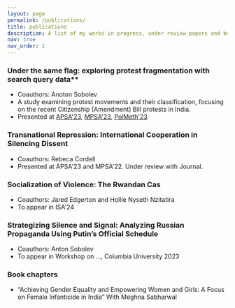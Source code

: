 ```yaml
---
layout: page
permalink: /publications/
title: publications
description: A list of my works in progress, under review papers and book chapters (papers available on request)
nav: true
nav_order: 1
---
```


### Under the same flag: exploring protest fragmentation with search query data**
- Coauthors: Anoton Sobolev
- A study examining protest movements and their classification, focusing on the recent Citizenship (Amendment) Bill protests in India.
- Presented at [APSA'23](https://www.apsanet.org/annualmeeting), [MPSA'23](https://www.mpsanet.org/conference/), [PolMeth'23](https://polmeth2023.sites.stanford.edu/)

### Transnational Repression: International Cooperation in Silencing Dissent
- Coauthors: Rebeca Cordell
- Presented at APSA'23 and MPSA'22. Under review with Journal.

### Socialization of Violence: The Rwandan Cas
- Coauthors: Jared Edgerton and Hollie Nyseth Nzitatira
- To appear in ISA'24

### Strategizing Silence and Signal: Analyzing Russian Propaganda Using Putin’s Official Schedule
- Coauthors: Anton Sobolev
- To appear in Workshop on ..., Columbia University 2023

### Book chapters
- “Achieving Gender Equality and Empowering Women and Girls: A Focus on Female Infanticide in India” With Meghna Sabharwal


<!-- Add more publications here -->



